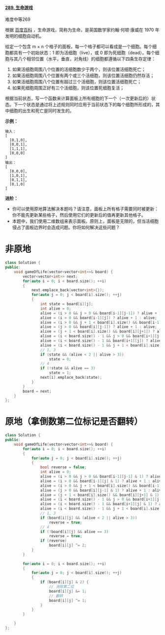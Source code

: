 #### [289. 生命游戏](https://leetcode-cn.com/problems/game-of-life/)

难度中等269

根据 [百度百科](https://baike.baidu.com/item/生命游戏/2926434?fr=aladdin) ，生命游戏，简称为生命，是英国数学家约翰·何顿·康威在 1970 年发明的细胞自动机。

给定一个包含 m × n 个格子的面板，每一个格子都可以看成是一个细胞。每个细胞都具有一个初始状态：1 即为活细胞（live），或 0 即为死细胞（dead）。每个细胞与其八个相邻位置（水平，垂直，对角线）的细胞都遵循以下四条生存定律：

1. 如果活细胞周围八个位置的活细胞数少于两个，则该位置活细胞死亡；
2. 如果活细胞周围八个位置有两个或三个活细胞，则该位置活细胞仍然存活；
3. 如果活细胞周围八个位置有超过三个活细胞，则该位置活细胞死亡；
4. 如果死细胞周围正好有三个活细胞，则该位置死细胞复活；

根据当前状态，写一个函数来计算面板上所有细胞的下一个（一次更新后的）状态。下一个状态是通过将上述规则同时应用于当前状态下的每个细胞所形成的，其中细胞的出生和死亡是同时发生的。

 

**示例：**

```
输入： 
[
  [0,1,0],
  [0,0,1],
  [1,1,1],
  [0,0,0]
]
输出：
[
  [0,0,0],
  [1,0,1],
  [0,1,1],
  [0,1,0]
]
```

 

**进阶：**

- 你可以使用原地算法解决本题吗？请注意，面板上所有格子需要同时被更新：你不能先更新某些格子，然后使用它们的更新后的值再更新其他格子。
- 本题中，我们使用二维数组来表示面板。原则上，面板是无限的，但当活细胞侵占了面板边界时会造成问题。你将如何解决这些问题？



# 非原地

```c++
class Solution {
public:
    void gameOfLife(vector<vector<int>>& board) {
        vector<vector<int>> next;
        for(auto i = 0; i < board.size(); ++i)
        {
            next.emplace_back(vector<int>{});
            for(auto j = 0; j < board[i].size(); ++j) 
            {
                int state = board[i][j];
                int alive = 0;
                alive = (i > 0 && j > 0 && board[i-1][j-1]) ? alive + 1 : alive; // top left
                alive = (i > 0 && board[i-1][j]) ? alive + 1 : alive;            // top
                alive = (i > 0 && j + 1 < board[i].size() && board[i-1][j+1]) ? alive + 1 : alive; // top right
                alive = (j > 0 && board[i][j-1]) ? alive + 1 : alive;   // left
                alive = (j + 1 < board[i].size() && board[i][j+1]) ? alive + 1 : alive;
                alive = (i < board.size() - 1 && j > 0 && board[i+1][j-1]) ? alive + 1 : alive; // down left
                alive = (i < board.size() - 1 && board[i+1][j]) ? alive + 1 : alive;            // down
                alive = (i < board.size() - 1 && j + 1 < board[i].size() && board[i+1][j+1]) ? alive + 1 : alive; // down right
                // 1, 3
                if (state && (alive < 2 || alive > 3)) 
                    state = 0;
                // 4
                if (!state && alive == 3)
                    state = 1;
                next[i].emplace_back(state);
            }
        }
        board = next;
    }
};
```



# 原地（拿倒数第二位标记是否翻转）

```c++
class Solution {
public:
    void gameOfLife(vector<vector<int>>& board) {
        for(auto i = 0; i < board.size(); ++i)
        {
            for(auto j = 0; j < board[i].size(); ++j) 
            {
                bool reverse = false;
                int alive = 0;
                alive = (i > 0 && j > 0 && board[i-1][j-1] & 1) ? alive + 1 : alive; // top left
                alive = (i > 0 && board[i-1][j] & 1) ? alive + 1 : alive;            // top
                alive = (i > 0 && j + 1 < board[i].size() && board[i-1][j+1] & 1) ? alive + 1 : alive; // top right
                alive = (j > 0 && board[i][j-1] & 1) ? alive + 1 : alive;   // left
                alive = (j + 1 < board[i].size() && board[i][j+1] & 1) ? alive + 1 : alive;
                alive = (i < board.size() - 1 && j > 0 && board[i+1][j-1] & 1) ? alive + 1 : alive; // down left
                alive = (i < board.size() - 1 && board[i+1][j] & 1) ? alive + 1 : alive;            // down
                alive = (i < board.size() - 1 && j + 1 < board[i].size() && board[i+1][j+1] & 1) ? alive + 1 : alive; // down right
                // 1, 3
                if (board[i][j] && (alive < 2 || alive > 3)) 
                    reverse = true;
                // 4
                if (!board[i][j] && alive == 3)
                    reverse = true;
                if (reverse)
                    board[i][j] ^= 2;
            }
        }
                
        for(auto i = 0; i < board.size(); ++i)
        {
            for(auto j = 0; j < board[i].size(); ++j) 
            {
                if (board[i][j] & 2) {
                    // 消除第二位
                    board[i][j] &= 1;
                    // 翻转
                    board[i][j] ^= 1;
                }
            }
        }
        
    }
};
```

